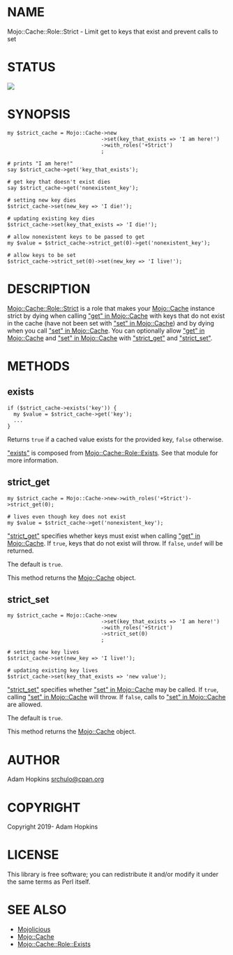 # NAME

Mojo::Cache::Role::Strict - Limit get to keys that exist and prevent calls to set

# STATUS

<div>
    <a href="https://travis-ci.org/srchulo/Mojo-Cache-Role-Strict"><img src="https://travis-ci.org/srchulo/Mojo-Cache-Role-Strict.svg?branch=master"></a>
</div>

# SYNOPSIS

    my $strict_cache = Mojo::Cache->new
                                  ->set(key_that_exists => 'I am here!')
                                  ->with_roles('+Strict')
                                  ;

    # prints "I am here!"
    say $strict_cache->get('key_that_exists');

    # get key that doesn't exist dies
    say $strict_cache->get('nonexistent_key');

    # setting new key dies
    $strict_cache->set(new_key => 'I die!');

    # updating existing key dies
    $strict_cache->set(key_that_exists => 'I die!');

    # allow nonexistent keys to be passed to get
    my $value = $strict_cache->strict_get(0)->get('nonexistent_key');

    # allow keys to be set
    $strict_cache->strict_set(0)->set(new_key => 'I live!');

# DESCRIPTION

[Mojo::Cache::Role::Strict](https://metacpan.org/pod/Mojo::Cache::Role::Strict) is a role that makes your [Mojo::Cache](https://metacpan.org/pod/Mojo::Cache) instance strict by
dying when calling ["get" in Mojo::Cache](https://metacpan.org/pod/Mojo::Cache#get) with keys that do not exist in the cache (have not
been set with ["set" in Mojo::Cache](https://metacpan.org/pod/Mojo::Cache#set)) and by dying when you call ["set" in Mojo::Cache](https://metacpan.org/pod/Mojo::Cache#set). You can optionally
allow ["get" in Mojo::Cache](https://metacpan.org/pod/Mojo::Cache#get) and ["set" in Mojo::Cache](https://metacpan.org/pod/Mojo::Cache#set) with ["strict\_get"](#strict_get) and ["strict\_set"](#strict_set).

# METHODS

## exists

    if ($strict_cache->exists('key')) {
      my $value = $strict_cache->get('key');
      ...
    }

Returns `true` if a cached value exists for the provided key, `false` otherwise.

["exists"](#exists) is composed from [Mojo::Cache::Role::Exists](https://metacpan.org/pod/Mojo::Cache::Role::Exists). See that module for more information.

## strict\_get

    my $strict_cache = Mojo::Cache->new->with_roles('+Strict')->strict_get(0);

    # lives even though key does not exist
    my $value = $strict_cache->get('nonexistent_key');

["strict\_get"](#strict_get) specifies whether keys must exist when calling ["get" in Mojo::Cache](https://metacpan.org/pod/Mojo::Cache#get). If `true`,
keys that do not exist will throw. If `false`, `undef` will be returned.

The default is `true`.

This method returns the [Mojo::Cache](https://metacpan.org/pod/Mojo::Cache) object.

## strict\_set

    my $strict_cache = Mojo::Cache->new
                                  ->set(key_that_exists => 'I am here!')
                                  ->with_roles('+Strict')
                                  ->strict_set(0)
                                  ;

    # setting new key lives
    $strict_cache->set(new_key => 'I live!');

    # updating existing key lives
    $strict_cache->set(key_that_exists => 'new value');

["strict\_set"](#strict_set) specifies whether ["set" in Mojo::Cache](https://metacpan.org/pod/Mojo::Cache#set) may be called. If `true`,
calling ["set" in Mojo::Cache](https://metacpan.org/pod/Mojo::Cache#set) will throw. If `false`, calls to ["set" in Mojo::Cache](https://metacpan.org/pod/Mojo::Cache#set) are allowed.

The default is `true`.

This method returns the [Mojo::Cache](https://metacpan.org/pod/Mojo::Cache) object.

# AUTHOR

Adam Hopkins <srchulo@cpan.org>

# COPYRIGHT

Copyright 2019- Adam Hopkins

# LICENSE

This library is free software; you can redistribute it and/or modify
it under the same terms as Perl itself.

# SEE ALSO

- [Mojolicious](https://metacpan.org/pod/Mojolicious)
- [Mojo::Cache](https://metacpan.org/pod/Mojo::Cache)
- [Mojo::Cache::Role::Exists](https://metacpan.org/pod/Mojo::Cache::Role::Exists)
